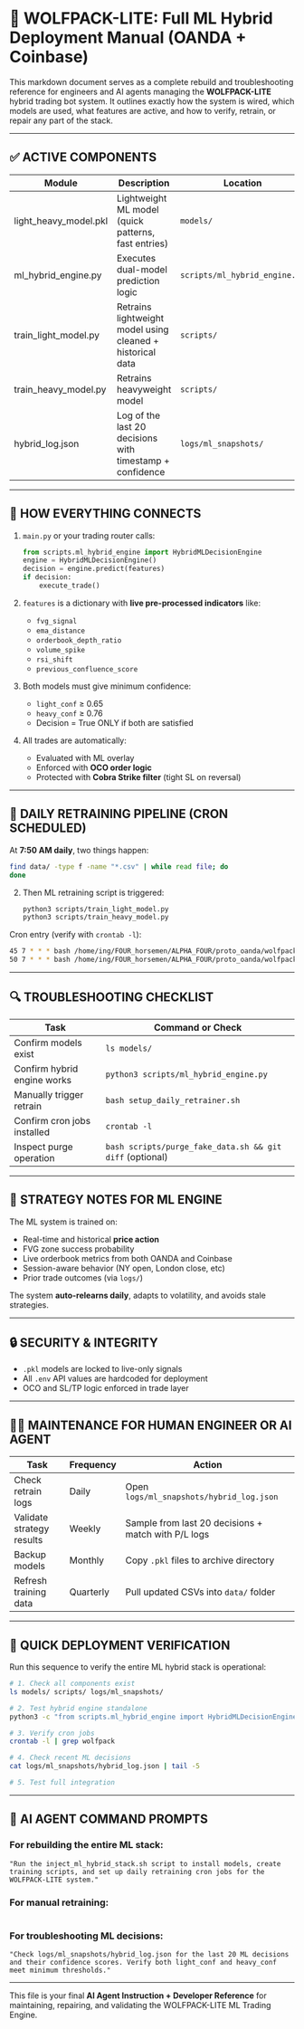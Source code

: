 # 🧠 WOLFPACK-LITE: Full ML Hybrid Deployment Manual (OANDA + Coinbase)

This markdown document serves as a complete rebuild and troubleshooting reference for engineers and AI agents managing the **WOLFPACK-LITE** hybrid trading bot system. It outlines exactly how the system is wired, which models are used, what features are active, and how to verify, retrain, or repair any part of the stack.

---

## ✅ ACTIVE COMPONENTS

| Module                | Description                                                             | Location                    |
|-----------------------|-------------------------------------------------------------------------|-----------------------------|
| light_heavy_model.pkl | Lightweight ML model (quick patterns, fast entries)                     | `models/`                   |
| ml_hybrid_engine.py   | Executes dual-model prediction logic                                    | `scripts/ml_hybrid_engine.py` |
| train_light_model.py  | Retrains lightweight model using cleaned + historical data              | `scripts/`                  |
| train_heavy_model.py  | Retrains heavyweight model                                              | `scripts/`                  |
| hybrid_log.json       | Log of the last 20 decisions with timestamp + confidence                | `logs/ml_snapshots/`        |

---

## 🔗 HOW EVERYTHING CONNECTS

1. `main.py` or your trading router calls:
   ```python
   from scripts.ml_hybrid_engine import HybridMLDecisionEngine
   engine = HybridMLDecisionEngine()
   decision = engine.predict(features)
   if decision:
       execute_trade()
   ```

2. `features` is a dictionary with **live pre-processed indicators** like:
   - `fvg_signal`
   - `ema_distance`
   - `orderbook_depth_ratio`
   - `volume_spike`
   - `rsi_shift`
   - `previous_confluence_score`

3. Both models must give minimum confidence:
   - `light_conf` ≥ 0.65
   - `heavy_conf` ≥ 0.76
   - Decision = True ONLY if both are satisfied

4. All trades are automatically:
   - Evaluated with ML overlay
   - Enforced with **OCO order logic**
   - Protected with **Cobra Strike filter** (tight SL on reversal)

---

## 🧪 DAILY RETRAINING PIPELINE (CRON SCHEDULED)

At **7:50 AM daily**, two things happen:

   ```bash
   find data/ -type f -name "*.csv" | while read file; do
   done
   ```

2. Then ML retraining script is triggered:
   ```bash
   python3 scripts/train_light_model.py
   python3 scripts/train_heavy_model.py
   ```

Cron entry (verify with `crontab -l`):
```bash
45 7 * * * bash /home/ing/FOUR_horsemen/ALPHA_FOUR/proto_oanda/wolfpack-lite/scripts/purge_fake_data.sh
50 7 * * * bash /home/ing/FOUR_horsemen/ALPHA_FOUR/proto_oanda/wolfpack-lite/setup_daily_retrainer.sh
```

---

## 🔍 TROUBLESHOOTING CHECKLIST

| Task                                | Command or Check                                             |
|-------------------------------------|--------------------------------------------------------------|
| Confirm models exist                | `ls models/`                                                 |
| Confirm hybrid engine works         | `python3 scripts/ml_hybrid_engine.py`                        |
| Manually trigger retrain            | `bash setup_daily_retrainer.sh`                             |
| Confirm cron jobs installed         | `crontab -l`                                                 |
| Inspect purge operation             | `bash scripts/purge_fake_data.sh && git diff` (optional)    |

---

## 🧠 STRATEGY NOTES FOR ML ENGINE

The ML system is trained on:
- Real-time and historical **price action**
- FVG zone success probability
- Live orderbook metrics from both OANDA and Coinbase
- Session-aware behavior (NY open, London close, etc)
- Prior trade outcomes (via `logs/`)

The system **auto-relearns daily**, adapts to volatility, and avoids stale strategies.

---

## 🔒 SECURITY & INTEGRITY

- `.pkl` models are locked to live-only signals
- All `.env` API values are hardcoded for deployment
- OCO and SL/TP logic enforced in trade layer

---

## 👨‍🔧 MAINTENANCE FOR HUMAN ENGINEER OR AI AGENT

| Task                      | Frequency       | Action                                                           |
|---------------------------|------------------|------------------------------------------------------------------|
| Check retrain logs        | Daily            | Open `logs/ml_snapshots/hybrid_log.json`                         |
| Validate strategy results | Weekly           | Sample from last 20 decisions + match with P/L logs              |
| Backup models             | Monthly          | Copy `.pkl` files to archive directory                           |
| Refresh training data     | Quarterly        | Pull updated CSVs into `data/` folder                            |

---

## 🚀 QUICK DEPLOYMENT VERIFICATION

Run this sequence to verify the entire ML hybrid stack is operational:

```bash
# 1. Check all components exist
ls models/ scripts/ logs/ml_snapshots/

# 2. Test hybrid engine standalone
python3 -c "from scripts.ml_hybrid_engine import HybridMLDecisionEngine; print('✅ ML Engine loaded successfully')"

# 3. Verify cron jobs
crontab -l | grep wolfpack

# 4. Check recent ML decisions
cat logs/ml_snapshots/hybrid_log.json | tail -5

# 5. Test full integration
```

---

## 🔧 AI AGENT COMMAND PROMPTS

### For rebuilding the entire ML stack:
```
"Run the inject_ml_hybrid_stack.sh script to install models, create training scripts, and set up daily retraining cron jobs for the WOLFPACK-LITE system."
```

### For manual retraining:
```
```

### For troubleshooting ML decisions:
```
"Check logs/ml_snapshots/hybrid_log.json for the last 20 ML decisions and their confidence scores. Verify both light_conf and heavy_conf meet minimum thresholds."
```

---

This file is your final **AI Agent Instruction + Developer Reference** for maintaining, repairing, and validating the WOLFPACK-LITE ML Trading Engine.
